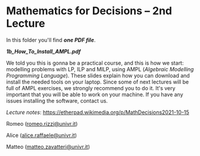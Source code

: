 # Mathematics for Decisions – 2nd Lecture #


In this folder you'll find ***one PDF file***.


***1b\_How\_To\_Install\_AMPL.pdf***

We told you this is gonna be a practical course, and this is how we start: modelling problems with LP, ILP and MILP, using AMPL (*Algebraic Modelling Programming Language*). These slides explain how you can download and install the needed tools on your laptop. Since some of next lectures will be full of AMPL exercises, we strongly recommend you to do it. It's very important that you will be able to work on your machine. If you have any issues installing the software, contact us.

*Lecture notes*: https://etherpad.wikimedia.org/p/MathDecisions2021-10-15

Romeo (romeo.rizzi@univr.it)

Alice (alice.raffaele@univr.it)

Matteo (matteo.zavatteri@univr.it)
